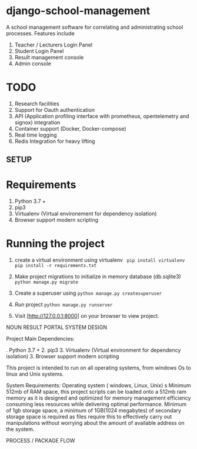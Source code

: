 # django-school-management

A school management software for correlating and administrating school processes.
Features include

1. Teacher / Lecturers Login Panel
2. Student Login Panel
3. Result management console 
4. Admin console

# TODO
1. Research facilities
2. Support for Oauth authentication
3. API (Application profiling interface with prometheus, opentelemetry and signox) integration
4. Container support (Docker, Docker-compose)
5. Real time logging
6. Redis Integration for heavy lifting 


## SETUP

# Requirements

1. Python 3.7 +
2. pip3 
3. Virtualenv (Virtual environement for dependency isolation)
3. Browser support modern scripting


# Running the project

1. create a virtual environment using virtualenv
`` pip install virtualenv``
``pip install -r requirements.txt``

2. Make project migrations to initialize in memory database (db.sqlite3)
``python manage.py migrate``

3. Create a superuser using 
``python manage.py createsuperuser``

4. Run project
``python manage.py runserver``

5. Visit [http://127.0.0.1:8000] on your browser to view project.




NOUN RESULT PORTAL SYSTEM DESIGN

Project Main Dependencies:

. Python 3.7 +
2. pip3
3. Virtualenv (Virtual environment for dependency isolation)
3. Browser support modern scripting
 

This project is intended to run on all operating systems, from windows Os to linux and Unix systems.

System Requirements:
Operating system ( windows, Linux, Unix) s
Minimum 512mb of RAM space, this project scripts can be loaded onto a 512mb ram memory as it is designed and optimized for memory management efficiency consuming less resources while delivering optimal performance.
Minimum of 1gb storage space, a minimum of 1GB(1024 megabytes) of secondary storage space is required as files require this to effectively carry out manipulations without worrying about the amount of available address on the system.


PROCESS / PACKAGE FLOW



